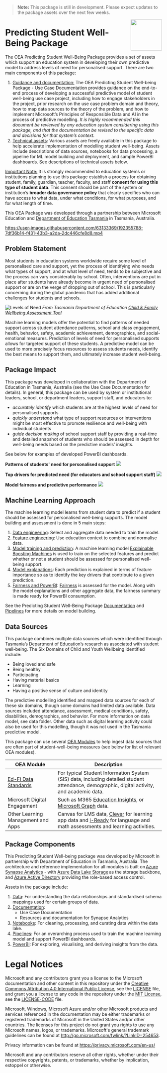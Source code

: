 > **Note:** This package is still in development. Please expect updates to the package assets over the next few weeks.

<img align="right" height="100" src="https://github.com/microsoft/OpenEduAnalytics/blob/main/docs/pics/oea-logo-nobg.png">

# Predicting Student Well-Being Package

The OEA Predicting Student Well-Being Package provides a set of assets which support an education system in developing their own predictive model to address levels of need for personalised support. There are two main components of this package:
1.	<ins>Guidance and documentation:</ins> The OEA Predicting Student Well-being Package - Use Case Documentation provides guidance on the end-to-end process of developing a successful predictive model of student well-being use case project, including how to engage stakeholders in the project, prior research on the use case problem domain and theory, how to map data sources to the theory of the problem, and how to implement Microsoft’s Principles of Responsible Data and AI in the process of predictive modelling. <em> It is highly recommended this document be reviewed by any education system considering using this package, and that the documentation be revised to the specific data and decisions for that system’s context. </em>
2.	<ins>Technical assets</ins>: Various assets are freely available in this package to help accelerate implementation of modelling student well-being. Assets include descriptions of data sources, notebooks for data processing, a pipeline for ML model building and deployment, and sample PowerBI dashboards. See descriptions of technical assets below.

<ins>Important Note:</ins> It is strongly recommended to education systems or institutions planning to use this package establish a process for obtaining student, family, guardian, teacher, faculty, and staff **consent for using this type of student data**. This consent should be part of the system or institution’s **broader data governance policy** that clearly specifies who can have access to what data, under what conditions, for what purposes, and for what length of time.

This OEA Package was developed through a partnership between Microsoft Education and [Department of Education Tasmania](https://www.education.tas.gov.au/) in Tasmania, Australia.

https://user-images.githubusercontent.com/63133369/192355788-7df36b14-f431-43b3-a2da-2dc446cfe8d8.mp4

## Problem Statement
Most students in education systems worldwide require some level of personalised care and support, yet the process of identifying who needs what types of support, and at what level of need, tends to be subjective and the process can vary considerably by school. Often, interventions are put in place after students have already become in urgent need of personalised support or are on the verge of dropping out of school. This is particularly concerning during the global pandemic that has added additional challenges for students and schools.

![Levels of Need](https://github.com/microsoft/OpenEduAnalytics/blob/main/packages/package_catalog/Predicting_Student_Well_Being/docs/images/levels_of_need.jpg) 
*From Tasmania Department of Education [Child & Family Wellbeing Assessment Tool](https://www.strongfamiliessafekids.tas.gov.au/__data/assets/pdf_file/0016/5551/3-Child-and-Family-Wellbeing-Assessment-Tool.pdf)*

[comment]: # (https://github.com/microsoft/OpenEduAnalytics/blob/main/packages/package_catalog/Predicting_Student_Well_Being/docs/images/levels_of_need.png)


Machine learning models offer the potential to find patterns of needed support across student attendance patterns, school and class engagement, health, behavior, safety, academic achievement, demographics, and social-emotional measures. Prediction of levels of need for personalised supports allows for targeted support of these students. A predictive model can be used to more precisely focus resources to assess students needs, identify the best means to support them, and ultimately increase student well-being.


## Package Impact

This package was developed in collaboration with the Department of Education in Tasmania, Australia (see the Use Case Documentation for details).
In general, this package can be used by system or institutional leaders, school, or department leaders, support staff, and educators to:
-	<em> accurately identify </em> which students are at the highest levels of need for personalised supports
-	<em> quickly understand </em> what type of support resources or interventions might be most effective to promote resilience and well-being with individual students
-	<em> guide decision making </em> of school support staff by providing a real-time and detailed snapshot of students who should be assessed in depth for well-being needs based on the predictive models’ insights.


See below for examples of developed PowerBI dashboards.

**Patterns of students' need for personalised support**
![](https://github.com/microsoft/OpenEduAnalytics/blob/main/packages/package_catalog/Predicting_Student_Well_Being/docs/images/overview_dashboard.png)

[comment]: # (https://github.com/microsoft/OpenEduAnalytics/blob/main/packages/package_catalog/Predicting_Student_Well_Being/docs/images/overview_dashboard.png)

**Top drivers for predicted need (for educators and school support staff)**
![](https://github.com/microsoft/OpenEduAnalytics/blob/main/packages/package_catalog/Predicting_Student_Well_Being/docs/images/driver_dashboard.png)

[comment]: # (https://github.com/microsoft/OpenEduAnalytics/blob/main/packages/package_catalog/Predicting_Student_Well_Being/docs/images/driver_dashboard.png)


**Model fairness and predictive performance**
![](https://github.com/microsoft/OpenEduAnalytics/blob/main/packages/package_catalog/Predicting_Student_Well_Being/docs/images/model_dashboard.png)

[comment]: # (https://github.com/microsoft/OpenEduAnalytics/blob/main/packages/package_catalog/Predicting_Student_Well_Being/docs/images/model_dashboard.png)



## Machine Learning Approach

The machine learning model learns from student data to predict if a student should be assessed for personalised well-being supports. The model building and assessment is done in 5 main steps:

1.	<ins>Data engineering</ins>: Select and aggregate data needed to train the model.
2.	<ins>Feature engineering</ins>: Use education context to combine and normalise data.
3.	<ins>Model training and prediction</ins>: A machine learning model [Explainable Boosting Machines](https://interpret.ml/docs/ebm.html) is used to train on the selected features and predict whether or not a student should be assessed for personalised well-being support.
4.	<ins>Model explanations</ins>: Each prediction is explained in terms of feature importance so as to identify the key drivers that contribute to a given prediction.
5.	<ins>Fairness and PowerBI</ins>: [Fairness](https://fairlearn.org/) is assessed for the model. Along with the model explanations and other aggregate data, the fairness summary is made ready for PowerBI consumption.

See the Predicting Student Well-Being Package [Documentation](https://github.com/microsoft/OpenEduAnalytics/blob/main/packages/package_catalog/Predicting_Student_Well_Being/docs/) and [Pipelines](https://github.com/microsoft/OpenEduAnalytics/blob/main/packages/package_catalog/Predicting_Student_Well_Being/pipelines/) for more details on model building.


## Data Sources


This package combines multiple data sources which were identified through Tasmania’s Department of Education’s research as associated with student well-being. The Six Domains of Child and Youth Wellbeing identified include:
*	Being loved and safe
*	Being healthy
*	Participating
*	Having material basics
*	Learning
*	Having a positive sense of culture and identity

The predictive modelling identified and mapped data sources for each of these six domains, though some domains had limited data available. Data sources included attendance, assessment, medical conditions, safety, disabilities, demographics, and behavior. For more information on data model, see data folder. Other data such as digital learning activity could also be used for this modelling, though it was not used in the Tasmania predictive model.

This package can use several [OEA Modules](https://github.com/microsoft/OpenEduAnalytics/tree/main/modules) to help ingest data sources that are often part of student-well-being measures (see below for list of relevant OEA modules).

| OEA Module | Description |
| --- | --- |
| [Ed-Fi Data Standards](https://github.com/microsoft/OpenEduAnalytics/tree/main/modules/module_catalog/Ed-Fi) | For typical Student Information System (SIS) data, including detailed student attendance, demographic, digital activity, and academic data. |
| Microsoft Digital Engagement | Such as M365 [Education Insights](https://github.com/microsoft/OpenEduAnalytics/tree/main/modules/module_catalog/Microsoft_Education_Insights), or [Microsoft Graph](https://github.com/microsoft/OpenEduAnalytics/tree/main/modules/module_catalog/Microsoft_Graph) data. |
| Other Learning Management and Apps | Canvas for LMS data, [Clever](https://github.com/microsoft/OpenEduAnalytics/tree/main/modules/module_catalog/Clever) for learning app data and [i-Ready](https://github.com/microsoft/OpenEduAnalytics/tree/main/modules/module_catalog/iReady) for language and math assessments and learning activities. |


## Package Components
This Predicting Student Well-being package was developed by Microsoft in partnership with Department of Education in Tasmania, Australia. The architecture and reference implementation for all modules is built on [Azure Synapse Analytics](https://azure.microsoft.com/en-us/services/synapse-analytics/) - with [Azure Data Lake Storage](https://docs.microsoft.com/en-us/azure/storage/blobs/data-lake-storage-introduction) as the storage backbone, and [Azure Active Directory](https://azure.microsoft.com/en-us/services/active-directory/) providing the role-based access control.

Assets in the package include:

1. [Data](https://github.com/microsoft/OpenEduAnalytics/blob/main/packages/package_catalog/Predicting_Student_Well_Being/data): For understanding the data relationships and standardised schema mappings used for certain groups of data.
2. [Documentation](https://github.com/microsoft/OpenEduAnalytics/blob/main/packages/package_catalog/Predicting_Student_Well_Being/docs): 
     * Use Case Documentation 
     * Resources and documentation for Synapse Analytics
 3. [Notebooks](https://github.com/microsoft/OpenEduAnalytics/blob/main/packages/package_catalog/Predicting_Student_Well_Being/notebooks): For cleaning, processing, and curating data within the data lake.
4. [Pipelines](https://github.com/microsoft/OpenEduAnalytics/blob/main/packages/package_catalog/Predicting_Student_Well_Being/pipelines): For an overarching process used to train the machine learning model and support PowerBI dashboards.
5. [PowerBI](https://github.com/microsoft/OpenEduAnalytics/blob/main/packages/package_catalog/Predicting_Student_Well_Being/powerbi): For exploring, visualising, and deriving insights from the data.


# Legal Notices
Microsoft and any contributors grant you a license to the Microsoft documentation and other content in this repository under the [Creative Commons Attribution 4.0 International Public License](https://creativecommons.org/licenses/by/4.0/legalcode), see the [LICENSE](https://github.com/microsoft/OpenEduAnalytics/blob/main/LICENSE) file, and grant you a license to any code in the repository under the [MIT License](https://opensource.org/licenses/MIT), see the [LICENSE-CODE](https://github.com/microsoft/OpenEduAnalytics/blob/main/LICENSE-CODE) file.

Microsoft, Windows, Microsoft Azure and/or other Microsoft products and services referenced in the documentation may be either trademarks or registered trademarks of Microsoft in the United States and/or other countries. The licenses for this project do not grant you rights to use any Microsoft names, logos, or trademarks. Microsoft's general trademark guidelines can be found at http://go.microsoft.com/fwlink/?LinkID=254653.

Privacy information can be found at https://privacy.microsoft.com/en-us/

Microsoft and any contributors reserve all other rights, whether under their respective copyrights, patents, or trademarks, whether by implication, estoppel or otherwise.
